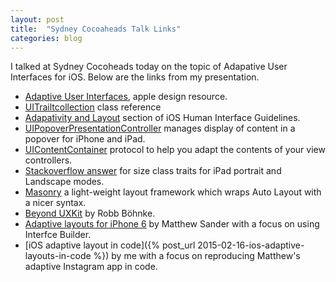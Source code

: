 ```yaml
---
layout: post
title:  "Sydney Cocoaheads Talk Links"
categories: blog
---
```


I talked at Sydney Cocoheads today on the topic of Adapative User Interfaces for iOS. Below are the links from my presentation.

- [Adaptive User Interfaces][adaptive-apple], apple design resource.
- [UITrailtcollection][trait-collection] class reference
- [Adapativity and Layout][adaptivity-layout] section of iOS Human Interface Guidelines.
- [UIPopoverPresentationController][popover] manages display of content in a popover for iPhone and iPad.
- [UIContentContainer][content-container] protocol to help you adapt the contents of your view controllers.
- [Stackoverflow answer][ipad-size-class] for size class traits for iPad portrait and Landscape modes.
- [Masonry][masonry] a light-weight layout framework which wraps Auto Layout with a nicer syntax.
- [Beyond UXKit][uxkit] by Robb Böhnke.
- [Adaptive layouts for iPhone 6][matthew-article] by Matthew Sander with a focus on using Interfce Builder.
- [iOS adaptive layout in code]({% post_url 2015-02-16-ios-adaptive-layouts-in-code %}) by me with a focus on reproducing Matthew's adaptive Instagram app in code.

[ipad-size-class]: http://stackoverflow.com/questions/26633172/sizing-class-for-ipad-portrait-and-landscape-modes/28268200?utm_campaign=iOS_Dev_Weekly_Issue_184&utm_medium=email&utm_source=iOS%2BDev%2BWeekly#28268200

[popover]: https://developer.apple.com/library/prerelease/ios/documentation/UIKit/Reference/UIPopoverPresentationController_class/index.html#//apple_ref/occ/cl/UIPopoverPresentationController

[uxkit]: http://robb.is/thinking-about/beyond-uxkit/

[adaptivity-layout]: https://developer.apple.com/library/ios/documentation/UserExperience/Conceptual/MobileHIG/LayoutandAppearance.html#//apple_ref/doc/uid/TP40006556-CH54-SW1

[trait-collection]: https://developer.apple.com/library/ios/documentation/UIKit/Reference/UITraitSet_ClassReference/
[content-container]: https://developer.apple.com/library/ios/documentation/UIKit/Reference/UIContentContainer_Ref/index.html#//apple_ref/occ/intf/UIContentContainer
[matthew-article]: http://mathewsanders.com/designing-adaptive-layouts-for-iphone-6-plus/
[adaptive-apple]: https://developer.apple.com/design/adaptivity/
[masonry]: https://github.com/Masonry/Masonry